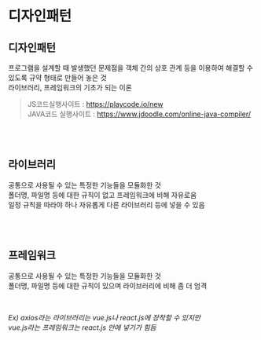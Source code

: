 # 디자인패턴

## 디자인패턴

프로그램을 설계할 때 발생했던 문제점을 객체 간의 상호 관계 등을 이용하여 해결할 수 있도록 규약 형태로 만들어 놓은 것   
라이브러리, 프레임워크의 기초가 되는 이론  

> JS코드실행사이트 : https://playcode.io/new  
> JAVA코드 실행사이트 : https://www.jdoodle.com/online-java-compiler/

<br><br>

## 라이브러리

공통으로 사용될 수 있는 특정한 기능들을 모듈화한 것  
폴더명, 파일명 등에 대한 규칙이 없고 프레임워크에 비해 자유로움   
일정 규칙을 따라야 하나 자유롭게 다른 라이브러리 등에 넣을 수 있음

<br><br>

## 프레임워크

공통으로 사용될 수 있는 특정한 기능들을 모듈화한 것  
폴더명, 파일명 등에 대한 규칙이 있으며 라이브러리에 비해 좀 더 엄격

<br>

<em>Ex) axios라는 라이브러리는 vue.js나 react.js에 장착할 수 있지만  
vue.js라는 프레임워크는 react.js 안에 넣기가 힘듬</em>

